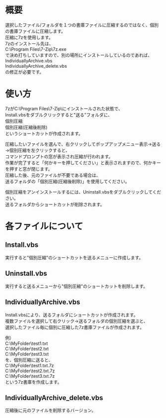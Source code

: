 # 概要
選択したファイル/フォルダを１つの書庫ファイルに圧縮するのではなく、個別の書庫ファイルに圧縮します。  
圧縮に7zを使用します。  
7zのインストール先は、  
C:\Program Files\7-Zip\7z.exe  
で決め打ちしていますので、別の場所にインストールしているのであれば、  
IndividuallyArchive.vbs  
IndividuallyArchive_delete.vbs  
の修正が必要です。  

# 使い方
7zがC:\Program Files\7-Zip\にインストールされた状態で、  
Install.vbsをダブルクリックすると"送る"フォルダに、  
個別圧縮  
個別圧縮(圧縮後削除)  
というショートカットが作成されます。  

圧縮したいファイルを選んで、右クリックしてポップアップメニュー表示→送る→個別圧縮を左クリックすると、  
コマンドプロンプトの窓が表示され圧縮が行われます。  
作業が完了すると「何かキーを押してください」と表示されますので、何かキーを押すと窓が閉じます。  
圧縮した後、元のファイルが不要である場合は、  
送るフォルダの「個別圧縮(圧縮後削除)」を使用してください。

個別圧縮をアンインストールするには、Uninstall.vbsをダブルクリックしてください。  
送るフォルダからショートカットが削除されます。  

# 各ファイルについて

## Install.vbs
実行すると"個別圧縮"のショートカットを送るメニューに作成します。

## Uninstall.vbs
実行すると送るメニューから"個別圧縮"のショートカットを削除します。

## IndividuallyArchive.vbs
Install.vbsにより、送るフォルダにショートカットが作成されます。  
複数ファイルを選択して右クリック→送るフォルダの個別圧縮を選ぶと、  
選択したファイル毎に個別に圧縮した7z書庫ファイルが作成されます。  

例）  
C:\MyFolder\test1.txt  
C:\MyFolder\test2.txt  
C:\MyFolder\test3.txt  
を、個別圧縮に送ると、  
C:\MyFolder\test1.txt.7z  
C:\MyFolder\test2.txt.7z  
C:\MyFolder\test3.txt.7z  
という7z書庫を作成します。  

## IndividuallyArchive_delete.vbs
圧縮後に元のファイルを削除するバージョン。

